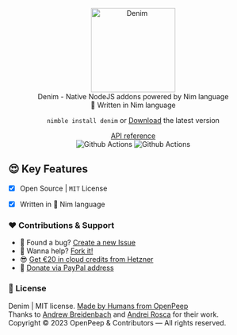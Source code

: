 <p align="center">
  <img src="https://github.com/openpeep/denim/blob/main/.github/denim.png" alt="Denim" width="170px"><br>
  Denim - Native NodeJS addons powered by Nim language<br>👑 Written in Nim language
</p>

<p align="center">
  <code>nimble install denim</code> or <a href="#">Download</a> the latest version 
</p>

<p align="center">
  <a href="https://openpeep.github.io/denim">API reference</a><br>
  <img src="https://github.com/openpeep/denim/workflows/test/badge.svg" alt="Github Actions">  <img src="https://github.com/openpeep/denim/workflows/docs/badge.svg" alt="Github Actions">
</p>

## 😍 Key Features
- [x] Open Source | `MIT` License
- [x] Written in 👑 Nim language


### ❤ Contributions & Support
- 🐛 Found a bug? [Create a new Issue](https://github.com/openpeep/denim/issues)
- 👋 Wanna help? [Fork it!](https://github.com/openpeep/denim/fork)
- 😎 [Get €20 in cloud credits from Hetzner](https://hetzner.cloud/?ref=Hm0mYGM9NxZ4)
- 🥰 [Donate via PayPal address](https://www.paypal.com/donate/?hosted_button_id=RJK3ZTDWPL55C)

### 🎩 License
Denim | MIT license. [Made by Humans from OpenPeep](https://github.com/openpeep)<br>
Thanks to [Andrew Breidenbach](https://github.com/AjBreidenbach) and [Andrei Rosca](https://github.com/andi23rosca) for their work.<br>
Copyright &copy; 2023 OpenPeep & Contributors &mdash; All rights reserved.